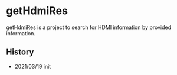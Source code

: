 # getHdmiRes
getHdmiRes is a project to search for HDMI information by provided information.

## History
- 2021/03/19 init
